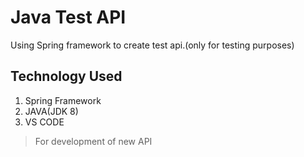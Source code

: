 # Java Test API
Using Spring framework to create test api.(only for testing purposes)

## Technology Used
1. Spring Framework
2. JAVA(JDK 8)
3. VS CODE

> For development of new API